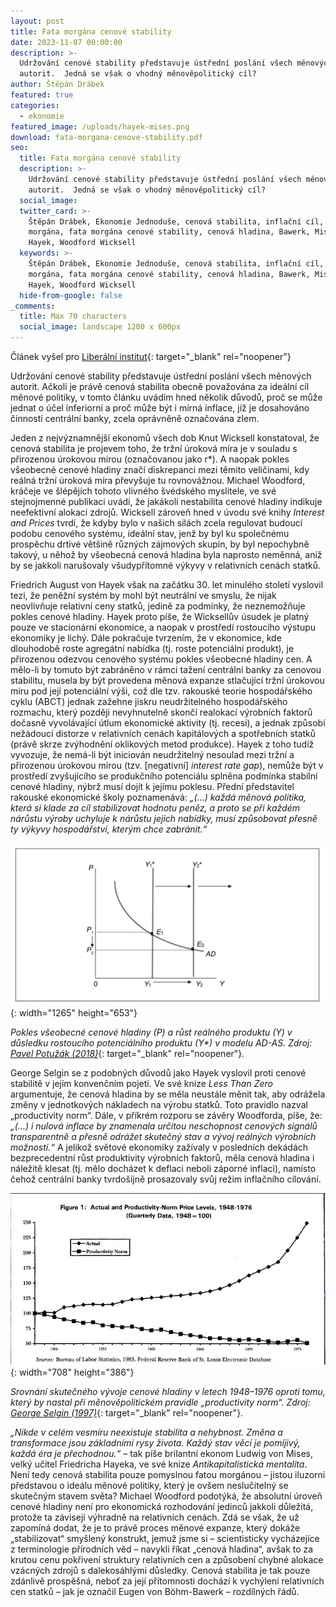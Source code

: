 ```yaml
---
layout: post
title: Fata morgána cenové stability
date: 2023-11-07 00:00:00
description: >-
  Udržování cenové stability představuje ústřední poslání všech měnových
  autorit.  Jedná se však o vhodný měnověpolitický cíl?
author: Štěpán Drábek
featured: true
categories:
  - ekonomie
featured_image: /uploads/hayek-mises.png
download: fata-morgana-cenove-stability.pdf
seo:
  title: Fata morgána cenové stability
  description: >-
    Udržování cenové stability představuje ústřední poslání všech měnových
    autorit.  Jedná se však o vhodný měnověpolitický cíl?
  social_image:
  twitter_card: >-
    Štěpán Drábek, Ekonomie Jednoduše, cenová stabilita, inflační cíl, fata
    morgána, fata morgána cenové stability, cenová hladina, Bawerk, Mises,
    Hayek, Woodford Wicksell
  keywords: >-
    Štěpán Drábek, Ekonomie Jednoduše, cenová stabilita, inflační cíl, fata
    morgána, fata morgána cenové stability, cenová hladina, Bawerk, Mises,
    Hayek, Woodford Wicksell
  hide-from-google: false
_comments:
  title: Max 70 characters
  social_image: landscape 1200 x 600px
---
```

Článek vyšel pro&nbsp;[Liberální institut](https://libinst.cz/fata-morgana-cenove-stability/){: target="_blank" rel="noopener"}



Udržování cenové stability představuje ústřední poslání všech měnových autorit. Ačkoli je právě cenová stabilita obecně považována za ideální cíl měnové politiky, v tomto článku uvádím hned několik důvodů, proč se může jednat o účel inferiorní a proč může být i mírná inflace, jíž je dosahováno činností centrální banky, zcela oprávněně označována zlem.



Jeden z nejvýznamnější ekonomů všech dob Knut Wicksell konstatoval, že cenová stabilita je projevem toho, že tržní úroková míra je v souladu s přirozenou úrokovou mírou (označovanou jako r\*). A naopak pokles všeobecné cenové hladiny značí diskrepanci mezi těmito veličinami, kdy reálná tržní úroková míra převyšuje tu rovnovážnou. Michael Woodford, kráčeje ve šlépějích tohoto vlivného švédského myslitele, ve své stejnojmenné publikaci uvádí, že jakákoli nestabilita cenové hladiny indikuje neefektivní alokaci zdrojů. Wicksell zároveň hned v úvodu své knihy *Interest and Prices* tvrdí, že kdyby bylo v našich silách zcela regulovat budoucí podobu cenového systému, ideální stav, jenž by byl ku společnému prospěchu drtivé většině různých zájmových skupin, by byl nepochybně takový, u něhož by všeobecná cenová hladina byla naprosto neměnná, aniž by se jakkoli narušovaly všudypřítomné výkyvy v relativních cenách statků.



Friedrich August von Hayek však na začátku 30. let minulého století vyslovil tezi, že peněžní systém by mohl být neutrální ve smyslu, že nijak neovlivňuje relativní ceny statků, jedině za podmínky, že neznemožňuje pokles cenové hladiny. Hayek proto píše, že Wicksellův úsudek je platný pouze ve stacionární ekonomice, a naopak v prostředí rostoucího výstupu ekonomiky je lichý. Dále pokračuje tvrzením, že v ekonomice, kde dlouhodobě roste agregátní nabídka (tj. roste potenciální produkt), je přirozenou odezvou cenového systému pokles všeobecné hladiny cen. A mělo-li by tomuto být zabráněno v rámci tažení centrální banky za cenovou stabilitu, musela by být provedena měnová expanze stlačující tržní úrokovou míru pod její potenciální výši, což dle tzv. rakouské teorie hospodářského cyklu (ABCT) jednak zažehne jiskru neudržitelného hospodářského rozmachu, který později nevyhnutelně skončí realokací výrobních faktorů dočasně vyvolávající útlum ekonomické aktivity (tj. recesi), a jednak způsobí nežádoucí distorze v relativních cenách kapitálových a spotřebních statků (právě skrze zvýhodnění oklikových metod produkce). Hayek z toho tudíž vyvozuje, že nemá-li být iniciován neudržitelný nesoulad mezi tržní a přirozenou úrokovou mírou (tzv. \[negativní\] *interest rate gap*), nemůže být v prostředí zvyšujícího se produkčního potenciálu splněna podmínka stabilní cenové hladiny, nýbrž musí dojít k jejímu poklesu. Přední představitel rakouské ekonomické školy poznamenává: *„(...) každá měnová politika, která si klade za cíl stabilizovat hodnotu peněz, a proto se při každém nárůstu výroby uchyluje k nárůstu jejich nabídky, musí způsobovat přesně ty výkyvy hospodářství, kterým chce zabránit.“*



![](/uploads/ad-as.png){: width="1265" height="653"}



*Pokles všeobecné cenové hladiny (P) a růst reálného produktu (Y) v důsledku rostoucího potenciálního produktu (Y\*) v modelu AD-AS. Zdroj:* [*Pavel Potužák (2018)*](https://pep.vse.cz/artkey/pep-201804-0005_price-level-stabilization-hayek-contra-mainstream-economics.php?l=cz){: target="_blank" rel="noopener"}*.*



George Selgin se z podobných důvodů jako Hayek vyslovil proti cenové stabilitě v jejím konvenčním pojetí. Ve své knize *Less Than Zero* argumentuje, že cenová hladina by se měla neustále měnit tak, aby odrážela změny v jednotkových nákladech na výrobu statků. Toto pravidlo nazval „productivity norm“. Dále, v příkrém rozporu se závěry Woodforda, píše, že: *„(...) i nulová inflace by znamenala určitou neschopnost cenových signálů transparentně a přesně odrážet skutečný stav a vývoj reálných výrobních možností.“* A jelikož světové ekonomiky zažívaly v posledních dekádách bezprecedentní růst produktivity výrobních faktorů, měla cenová hladina i náležitě klesat (tj. mělo docházet k deflaci neboli záporné inflaci), namísto čehož centrální banky tvrdošíjně prosazovaly svůj režim inflačního cílování.



![](/uploads/selgin.jpg){: width="708" height="386"}



*Srovnání skutečného vývoje cenové hladiny v letech 1948–1976 oproti tomu, který by nastal při měnověpolitickém pravidle „productivity norm“. Zdroj:* [*George Selgin (1997)*](https://cdn.mises.org/Less%20than%20Zero%20The%20Case%20for%20a%20Falling%20Price%20Level%20in%20a%20Growing%20Economy_4.pdf){: target="_blank" rel="noopener"}*.*



*„Nikde v celém vesmíru neexistuje stabilita a nehybnost. Změna a transformace jsou základními rysy života. Každý stav věcí je pomíjivý, každá éra je přechodnou.“* – tak píše brilantní ekonom Ludwig von Mises, velký učitel Friedricha Hayeka, ve své knize *Antikapitalistická mentalita*. Není tedy cenová stabilita pouze pomyslnou fatou morgánou – jistou iluzorní představou o ideálu měnové politiky, který je ovšem neslučitelný se skutečným stavem světa? Michael Woodford podotýká, že absolutní úroveň cenové hladiny není pro ekonomická rozhodování jedinců jakkoli důležitá, protože ta závisejí výhradně na relativních cenách. Zdá se však, že už zapomíná dodat, že je to právě proces měnové expanze, který dokáže „stabilizovat“ smyšlený konstrukt, jemuž jsme si – scientisticky vycházejíce z terminologie přírodních věd – navykli říkat „cenová hladina“, avšak to za krutou cenu pokřivení struktury relativních cen a způsobení chybné alokace vzácných zdrojů s dalekosáhlými důsledky. Cenová stabilita je tak pouze zdánlivě prospěšná, neboť za její přítomnosti dochází k vychýlení relativních cen statků – jak je označil Eugen von Böhm-Bawerk – rozdílných řádů.
